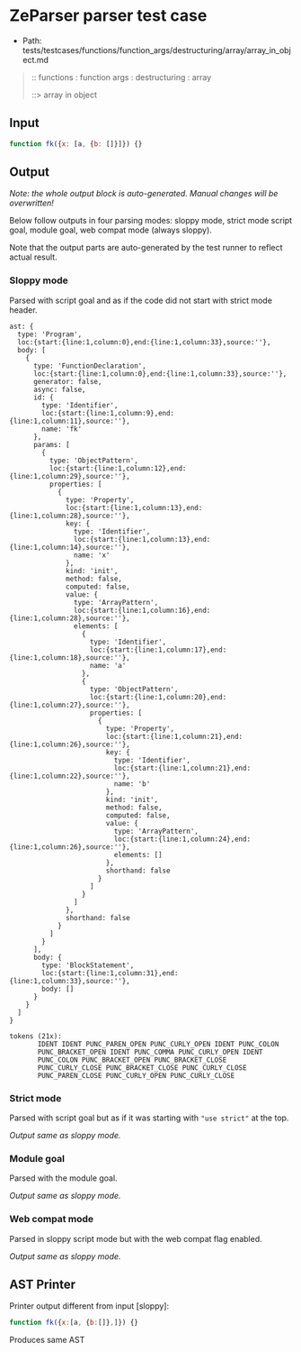 # ZeParser parser test case

- Path: tests/testcases/functions/function_args/destructuring/array/array_in_object.md

> :: functions : function args : destructuring : array
>
> ::> array in object

## Input

`````js
function fk({x: [a, {b: []}]}) {}
`````

## Output

_Note: the whole output block is auto-generated. Manual changes will be overwritten!_

Below follow outputs in four parsing modes: sloppy mode, strict mode script goal, module goal, web compat mode (always sloppy).

Note that the output parts are auto-generated by the test runner to reflect actual result.

### Sloppy mode

Parsed with script goal and as if the code did not start with strict mode header.

`````
ast: {
  type: 'Program',
  loc:{start:{line:1,column:0},end:{line:1,column:33},source:''},
  body: [
    {
      type: 'FunctionDeclaration',
      loc:{start:{line:1,column:0},end:{line:1,column:33},source:''},
      generator: false,
      async: false,
      id: {
        type: 'Identifier',
        loc:{start:{line:1,column:9},end:{line:1,column:11},source:''},
        name: 'fk'
      },
      params: [
        {
          type: 'ObjectPattern',
          loc:{start:{line:1,column:12},end:{line:1,column:29},source:''},
          properties: [
            {
              type: 'Property',
              loc:{start:{line:1,column:13},end:{line:1,column:28},source:''},
              key: {
                type: 'Identifier',
                loc:{start:{line:1,column:13},end:{line:1,column:14},source:''},
                name: 'x'
              },
              kind: 'init',
              method: false,
              computed: false,
              value: {
                type: 'ArrayPattern',
                loc:{start:{line:1,column:16},end:{line:1,column:28},source:''},
                elements: [
                  {
                    type: 'Identifier',
                    loc:{start:{line:1,column:17},end:{line:1,column:18},source:''},
                    name: 'a'
                  },
                  {
                    type: 'ObjectPattern',
                    loc:{start:{line:1,column:20},end:{line:1,column:27},source:''},
                    properties: [
                      {
                        type: 'Property',
                        loc:{start:{line:1,column:21},end:{line:1,column:26},source:''},
                        key: {
                          type: 'Identifier',
                          loc:{start:{line:1,column:21},end:{line:1,column:22},source:''},
                          name: 'b'
                        },
                        kind: 'init',
                        method: false,
                        computed: false,
                        value: {
                          type: 'ArrayPattern',
                          loc:{start:{line:1,column:24},end:{line:1,column:26},source:''},
                          elements: []
                        },
                        shorthand: false
                      }
                    ]
                  }
                ]
              },
              shorthand: false
            }
          ]
        }
      ],
      body: {
        type: 'BlockStatement',
        loc:{start:{line:1,column:31},end:{line:1,column:33},source:''},
        body: []
      }
    }
  ]
}

tokens (21x):
       IDENT IDENT PUNC_PAREN_OPEN PUNC_CURLY_OPEN IDENT PUNC_COLON
       PUNC_BRACKET_OPEN IDENT PUNC_COMMA PUNC_CURLY_OPEN IDENT
       PUNC_COLON PUNC_BRACKET_OPEN PUNC_BRACKET_CLOSE
       PUNC_CURLY_CLOSE PUNC_BRACKET_CLOSE PUNC_CURLY_CLOSE
       PUNC_PAREN_CLOSE PUNC_CURLY_OPEN PUNC_CURLY_CLOSE
`````

### Strict mode

Parsed with script goal but as if it was starting with `"use strict"` at the top.

_Output same as sloppy mode._

### Module goal

Parsed with the module goal.

_Output same as sloppy mode._

### Web compat mode

Parsed in sloppy script mode but with the web compat flag enabled.

_Output same as sloppy mode._

## AST Printer

Printer output different from input [sloppy]:

````js
function fk({x:[a, {b:[]},]}) {}
````

Produces same AST
